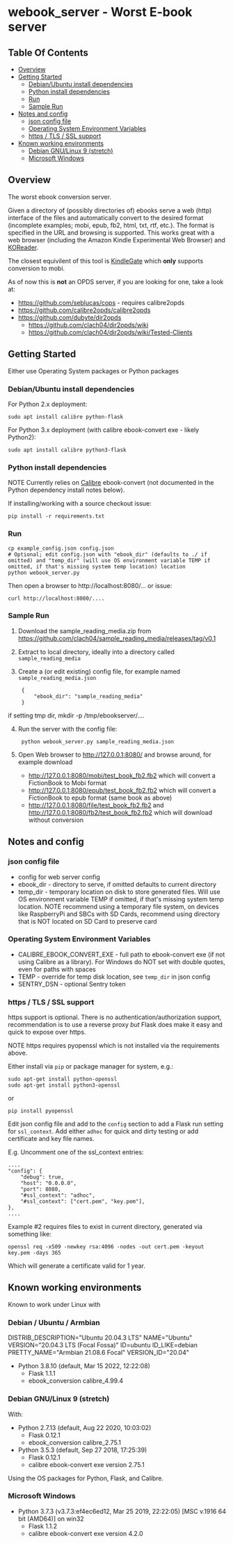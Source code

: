 # webook_server - Worst E-book server

## Table Of Contents

  * [Overview](#overview)
  * [Getting Started](#getting-started)
    + [Debian/Ubuntu install dependencies](#debian-ubuntu-install-dependencies)
    + [Python install dependencies](#python-install-dependencies)
    + [Run](#run)
    + [Sample Run](#sample-run)
  * [Notes and config](#notes-and-config)
    + [json config file](#json-config-file)
    + [Operating System Environment Variables](#operating-system-environment-variables)
    + [https / TLS / SSL support](#https---tls---ssl-support)
  * [Known working environments](#known-working-environments)
    + [Debian GNU/Linux 9 (stretch)](#debian-gnu-linux-9--stretch-)
    + [Microsoft Windows](#microsoft-windows)

## Overview

The worst  ebook conversion server.

Given a directory of (possibly directories of) ebooks serve a web (http) interface of the files and automatically convert to the desired format (incomplete examples; mobi, epub, fb2, html, txt, rtf, etc.). The format is specified in the URL and browsing is supported. This works great with a web browser (including the Amazon Kindle Experimental Web Browser) and [KOReader](https://github.com/koreader/koreader).

The closest equivilent of this tool is [KindleGate](https://github.com/hzengin/KindleGate) which **only** supports conversion to mobi.

As of now this is **not** an OPDS server, if you are looking for one, take a look at:

  * https://github.com/seblucas/cops - requires calibre2opds
  * https://github.com/calibre2opds/calibre2opds
  * https://github.com/dubyte/dir2opds
      * https://github.com/clach04/dir2opds/wiki
      * https://github.com/clach04/dir2opds/wiki/Tested-Clients


## Getting Started

Either use Operating System packages or Python packages

### Debian/Ubuntu install dependencies

For Python 2.x deployment:

    sudo apt install calibre python-flask

For Python 3.x deployment (with calibre ebook-convert exe - likely Python2):

    sudo apt install calibre python3-flask


### Python install dependencies

NOTE Currently relies on [Calibre](https://github.com/kovidgoyal/calibre) ebook-convert (not documented in the Python dependency install notes below).

If installing/working with a source checkout issue:

    pip install -r requirements.txt

### Run

    cp example_config.json config.json
    # Optional; edit config.json with "ebook_dir" (defaults to ./ if omitted) and "temp_dir" (will use OS environment variable TEMP if omitted, if that's missing system temp location) location
    python webook_server.py

Then open a browser to http://localhost:8080/... or issue:

    curl http://localhost:8080/....

### Sample Run

1. Download the sample_reading_media.zip from https://github.com/clach04/sample_reading_media/releases/tag/v0.1
2. Extract to local directory, ideally into a directory called `sample_reading_media`
3. Create a (or edit existing) config file, for example named `sample_reading_media.json`

        {
            "ebook_dir": "sample_reading_media"
        }

if setting tmp dir, mkdir -p /tmp/ebookserver/....

4. Run the server with the config file:

        python webook_server.py sample_reading_media.json

5. Open Web browser to http://127.0.0.1:8080/ and browse around, for example download

      * http://127.0.0.1:8080/mobi/test_book_fb2.fb2 which will convert a FictionBook to Mobi format
      * http://127.0.0.1:8080/epub/test_book_fb2.fb2 which will convert a FictionBook to epub format (same book as above)
      * http://127.0.0.1:8080/file/test_book_fb2.fb2 and http://127.0.0.1:8080/fb2/test_book_fb2.fb2 which will download without conversion

## Notes and config

### json config file

  * config for web server config
  * ebook_dir - directory to serve, if omitted defaults to current directory
  * temp_dir - temporary location on disk to store generated files. Will use OS environment variable TEMP if
 omitted, if that's missing system temp location. NOTE recommend using a temporary file system, on devices like RaspberryPi and SBCs with SD Cards, recommend using directory that is NOT located on SD Card to preserve card

### Operating System Environment Variables

  * CALIBRE_EBOOK_CONVERT_EXE - full path to ebook-convert exe (if  not using Calibre as a library). For Windows do NOT set with double quotes, even for paths with spaces
  * TEMP - override for temp disk location, see `temp_dir` in json config
  * SENTRY_DSN - optional Sentry token

### https / TLS / SSL support

https support is optional. There is no authentication/authorization support, recommendation is to use a reverse proxy *but* Flask does make it easy and quick to expose over https.

NOTE https requires pyopenssl which is not installed via the requirements above.

Either install via `pip` or package manager for system, e.g.:

    sudo apt-get install python-openssl
    sudo apt-get install python3-openssl

or

    pip install pyopenssl

Edit json config file and add to the `config` section to add a Flask run setting for `ssl_context`.
Add either `adhoc` for quick and dirty testing or add certificate and key file names.

E.g. Uncomment one of the ssl_context entries:

    ....
    "config": {
        "debug": true,
        "host": "0.0.0.0",
        "port": 8080,
        "#ssl_context": "adhoc",
        "#ssl_context": ["cert.pem", "key.pem"],
    },
    ....

Example #2 requires files to exist in current directory, generated via something like:

    openssl req -x509 -newkey rsa:4096 -nodes -out cert.pem -keyout key.pem -days 365

Which will generate a certificate valid for 1 year.

## Known working environments

Known to work under Linux with

### Debian / Ubuntu / Armbian

DISTRIB_DESCRIPTION="Ubuntu 20.04.3 LTS"
NAME="Ubuntu"
VERSION="20.04.3 LTS (Focal Fossa)"
ID=ubuntu
ID_LIKE=debian
PRETTY_NAME="Armbian 21.08.6 Focal"
VERSION_ID="20.04"

  * Python 3.8.10 (default, Mar 15 2022, 12:22:08)
      * Flask 1.1.1
      * ebook_conversion calibre_4.99.4


### Debian GNU/Linux 9 (stretch)

With:

  * Python 2.7.13 (default, Aug 22 2020, 10:03:02)
      * Flask 0.12.1
      * ebook_conversion calibre_2.75.1
  * Python 3.5.3 (default, Sep 27 2018, 17:25:39)
      * Flask 0.12.1
      * calibre ebook-convert exe version 2.75.1

Using the OS packages for Python, Flask, and Calibre.

### Microsoft Windows

  * Python 3.7.3 (v3.7.3:ef4ec6ed12, Mar 25 2019, 22:22:05) [MSC v.1916 64 bit (AMD64)] on win32
      * Flask 1.1.2
      * calibre ebook-convert exe version 4.2.0
